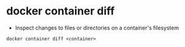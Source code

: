 # docker container diff

- Inspect changes to files or directories on a container's filesystem

```shell
docker container diff <container>
```
